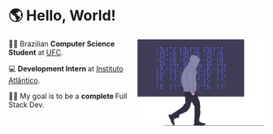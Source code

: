 # 🌎 Hello, World!

<a href="https://github.com/pefelippe" alt="logo"> </a>

<img src="assets/undraw_hacker_mind_6y85.svg" min-width="200px" max-width="250px" width="250px"  align="right">

<p align="left">
🏴‍☠️ Brazilian <strong>Computer Science Student</strong> at <a href="http://www.ufc.br/">UFC</a>.
</p>

<p align="left">
💻 <strong> Development Intern </strong> at <a href="https://www.atlantico.com.br/">Instituto Atlântico</a>.
</p>

<p align="left">
👨‍💻 My goal is to be a <strong> complete </strong> Full Stack Dev.
</p>
